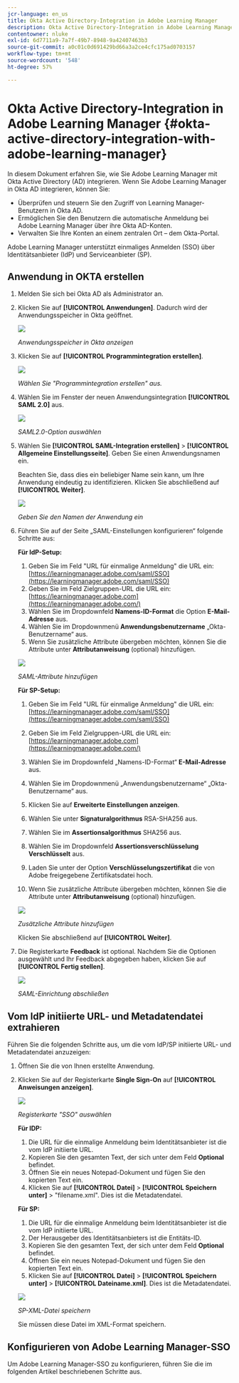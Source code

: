 ```yaml
---
jcr-language: en_us
title: Okta Active Directory-Integration in Adobe Learning Manager
description: Okta Active Directory-Integration in Adobe Learning Manager
contentowner: nluke
exl-id: 6d7711a9-7a7f-49b7-8948-9a42407463b3
source-git-commit: a0c01c0d691429bd66a3a2ce4cfc175ad0703157
workflow-type: tm+mt
source-wordcount: '548'
ht-degree: 57%

---
```


# Okta Active Directory-Integration in Adobe Learning Manager {#okta-active-directory-integration-with-adobe-learning-manager}

In diesem Dokument erfahren Sie, wie Sie Adobe Learning Manager mit Okta Active Directory (AD) integrieren. Wenn Sie Adobe Learning Manager in Okta AD integrieren, können Sie:

* Überprüfen und steuern Sie den Zugriff von Learning Manager-Benutzern in Okta AD.
* Ermöglichen Sie den Benutzern die automatische Anmeldung bei Adobe Learning Manager über ihre Okta AD-Konten.
* Verwalten Sie Ihre Konten an einem zentralen Ort – dem Okta-Portal.

Adobe Learning Manager unterstützt einmaliges Anmelden (SSO) über Identitätsanbieter (IdP) und Serviceanbieter (SP).

## Anwendung in OKTA erstellen

1. Melden Sie sich bei Okta AD als Administrator an.
1. Klicken Sie auf **[!UICONTROL Anwendungen]**. Dadurch wird der Anwendungsspeicher in Okta geöffnet.

   ![](assets/cp-application-store.png)

   *Anwendungsspeicher in Okta anzeigen*

1. Klicken Sie auf **[!UICONTROL Programmintegration erstellen]**.

   ![](assets/cp-app-integrations.png)

   *Wählen Sie &quot;Programmintegration erstellen&quot; aus.*

1. Wählen Sie im Fenster der neuen Anwendungsintegration **[!UICONTROL SAML 2.0]** aus.

   ![](assets/cp-saml2.0.png)

   *SAML2.0-Option auswählen*

1. Wählen Sie **[!UICONTROL SAML-Integration erstellen]** > **[!UICONTROL Allgemeine Einstellungsseite]**. Geben Sie einen Anwendungsnamen ein.

   Beachten Sie, dass dies ein beliebiger Name sein kann, um Ihre Anwendung eindeutig zu identifizieren. Klicken Sie abschließend auf **[!UICONTROL Weiter]**.

   ![](assets/cp-saml-integration.png)

   *Geben Sie den Namen der Anwendung ein*

1. Führen Sie auf der Seite „SAML-Einstellungen konfigurieren“ folgende Schritte aus:

   **Für IdP-Setup:**

   1. Geben Sie im Feld &quot;URL für einmalige Anmeldung&quot; die URL ein: [https://learningmanager.adobe.com/saml/SSO](https://learningmanager.adobe.com/saml/SSO)
   1. Geben Sie im Feld Zielgruppen-URL die URL ein: [https://learningmanager.adobe.com](https://learningmanager.adobe.com/)
   1. Wählen Sie im Dropdownfeld **Namens-ID-Format** die Option **E-Mail-Adresse** aus.
   1. Wählen Sie im Dropdownmenü **Anwendungsbenutzername** „Okta-Benutzername“ aus.
   1. Wenn Sie zusätzliche Attribute übergeben möchten, können Sie die Attribute unter **Attributanweisung** (optional) hinzufügen.

   ![](assets/cp-saml-integration-step1.png)

   *SAML-Attribute hinzufügen*

   **Für SP-Setup:**

   1. Geben Sie im Feld &quot;URL für einmalige Anmeldung&quot; die URL ein: [https://learningmanager.adobe.com/saml/SSO](https://learningmanager.adobe.com/saml/SSO)
   1. Geben Sie im Feld Zielgruppen-URL die URL ein: [https://learningmanager.adobe.com](https://learningmanager.adobe.com/)
   1. Wählen Sie im Dropdownfeld „Namens-ID-Format“ **E-Mail-Adresse** aus.
   1. Wählen Sie im Dropdownmenü „Anwendungsbenutzername“ „Okta-Benutzername“ aus.
   1. Klicken Sie auf **Erweiterte Einstellungen anzeigen**.
   1. Wählen Sie unter **Signaturalgorithmus** RSA-SHA256 aus.
   1. Wählen Sie im **Assertionsalgorithmus** SHA256 aus.
   1. Wählen Sie im Dropdownfeld **Assertionsverschlüsselung** **Verschlüsselt** aus.

   1. Laden Sie unter der Option **Verschlüsselungszertifikat** die von Adobe freigegebene Zertifikatsdatei hoch.
   1. Wenn Sie zusätzliche Attribute übergeben möchten, können Sie die Attribute unter **Attributanweisung** (optional) hinzufügen.

   ![](assets/cp-saml-integration-step2.png)

   *Zusätzliche Attribute hinzufügen*

   Klicken Sie abschließend auf **[!UICONTROL Weiter]**.

1. Die Registerkarte **Feedback** ist optional. Nachdem Sie die Optionen ausgewählt und Ihr Feedback abgegeben haben, klicken Sie auf **[!UICONTROL Fertig stellen]**.

   ![](assets/cp-saml-integration-step3.png)

   *SAML-Einrichtung abschließen*

## Vom IdP initiierte URL- und Metadatendatei extrahieren

Führen Sie die folgenden Schritte aus, um die vom IdP/SP initiierte URL- und Metadatendatei anzuzeigen:

1. Öffnen Sie die von Ihnen erstellte Anwendung.
1. Klicken Sie auf der Registerkarte **Single Sign-On** auf **[!UICONTROL Anweisungen anzeigen]**.

   ![](assets/cp-prime-sso.png)

   *Registerkarte &quot;SSO&quot; auswählen*

   **Für IDP:**

   1. Die URL für die einmalige Anmeldung beim Identitätsanbieter ist die vom IdP initiierte URL.
   1. Kopieren Sie den gesamten Text, der sich unter dem Feld **Optional** befindet.
   1. Öffnen Sie ein neues Notepad-Dokument und fügen Sie den kopierten Text ein.
   1. Klicken Sie auf **[!UICONTROL Datei]** > **[!UICONTROL Speichern unter]** > &quot;filename.xml&quot;. Dies ist die Metadatendatei.

   **Für SP:**

   1. Die URL für die einmalige Anmeldung beim Identitätsanbieter ist die vom IdP initiierte URL.
   1. Der Herausgeber des Identitätsanbieters ist die Entitäts-ID.
   1. Kopieren Sie den gesamten Text, der sich unter dem Feld **Optional** befindet.
   1. Öffnen Sie ein neues Notepad-Dokument und fügen Sie den kopierten Text ein.
   1. Klicken Sie auf **[!UICONTROL Datei]** > **[!UICONTROL Speichern unter]** > **[!UICONTROL Dateiname.xml]**. Dies ist die Metadatendatei.

   ![](assets/cp-saml-integration-step4.png)

   *SP-XML-Datei speichern*

   Sie müssen diese Datei im XML-Format speichern.

## Konfigurieren von Adobe Learning Manager-SSO

Um Adobe Learning Manager-SSO zu konfigurieren, führen Sie die im folgenden Artikel beschriebenen Schritte aus.

<!--

article not in TOC

[SSO Authentication](/help/migrated/kb/sso-authentication-for-learning-manager.md)
-->
